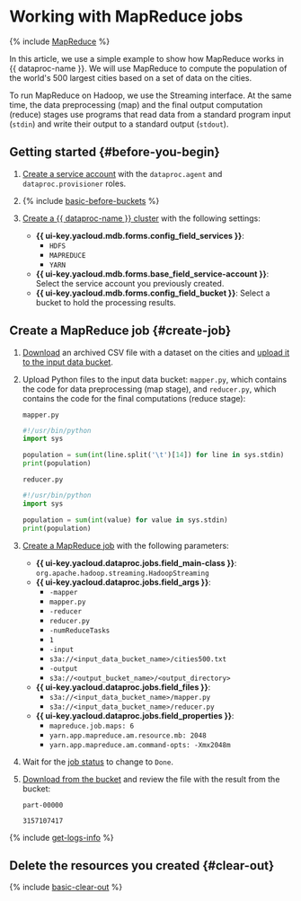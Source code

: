 # Working with MapReduce jobs

{% include [MapReduce](../../_includes/data-processing/mapreduce-intro.md) %}

In this article, we use a simple example to show how MapReduce works in {{ dataproc-name }}. We will use MapReduce to compute the population of the world's 500 largest cities based on a set of data on the cities.

To run MapReduce on Hadoop, we use the Streaming interface. At the same time, the data preprocessing (map) and the final output computation (reduce) stages use programs that read data from a standard program input (`stdin`) and write their output to a standard output (`stdout`).

## Getting started {#before-you-begin}

1. [Create a service account](../../iam/operations/sa/create.md) with the `dataproc.agent` and `dataproc.provisioner` roles.

1. {% include [basic-before-buckets](../../_includes/data-processing/tutorials/basic-before-buckets.md) %}

1. [Create a {{ dataproc-name }} cluster](../operations/cluster-create.md) with the following settings:

    * **{{ ui-key.yacloud.mdb.forms.config_field_services }}**:
        * `HDFS`
        * `MAPREDUCE`
        * `YARN`
    * **{{ ui-key.yacloud.mdb.forms.base_field_service-account }}**: Select the service account you previously created.
    * **{{ ui-key.yacloud.mdb.forms.config_field_bucket }}**: Select a bucket to hold the processing results.

## Create a MapReduce job {#create-job}

1. [Download](http://download.geonames.org/export/dump/cities500.zip) an archived CSV file with a dataset on the cities and [upload it to the input data bucket](../../storage/operations/objects/upload.md).
1. Upload Python files to the input data bucket: `mapper.py`, which contains the code for data preprocessing (map stage), and `reducer.py`, which contains the code for the final computations (reduce stage):

    `mapper.py`

    ```python
    #!/usr/bin/python
    import sys
    
    population = sum(int(line.split('\t')[14]) for line in sys.stdin)
    print(population)
    ```

    `reducer.py`

    ```python
    #!/usr/bin/python
    import sys
    
    population = sum(int(value) for value in sys.stdin)
    print(population)
    ```

1. [Create a MapReduce job](../operations/jobs-mapreduce.md#create) with the following parameters:

    * **{{ ui-key.yacloud.dataproc.jobs.field_main-class }}**: `org.apache.hadoop.streaming.HadoopStreaming`
    * **{{ ui-key.yacloud.dataproc.jobs.field_args }}**:
       * `-mapper`
       * `mapper.py`
       * `-reducer`
       * `reducer.py`
       * `-numReduceTasks`
       * `1`
       * `-input`
       * `s3a://<input_data_bucket_name>/cities500.txt`
       * `-output`
       * `s3a://<output_bucket_name>/<output_directory>`
    * **{{ ui-key.yacloud.dataproc.jobs.field_files }}**:
       * `s3a://<input_data_bucket_name>/mapper.py`
       * `s3a://<input_data_bucket_name>/reducer.py`
    * **{{ ui-key.yacloud.dataproc.jobs.field_properties }}**:
       * `mapreduce.job.maps: 6`
       * `yarn.app.mapreduce.am.resource.mb: 2048`
       * `yarn.app.mapreduce.am.command-opts: -Xmx2048m`

1. Wait for the [job status](../operations/jobs-mapreduce.md#get-info) to change to `Done`.

1. [Download from the bucket](../../storage/operations/objects/download.md) and review the file with the result from the bucket:

    `part-00000`

    ```text
    3157107417
    ```

{% include [get-logs-info](../../_includes/data-processing/note-info-get-logs.md) %}

## Delete the resources you created {#clear-out}

{% include [basic-clear-out](../../_includes/data-processing/tutorials/basic-clear-out.md) %}
